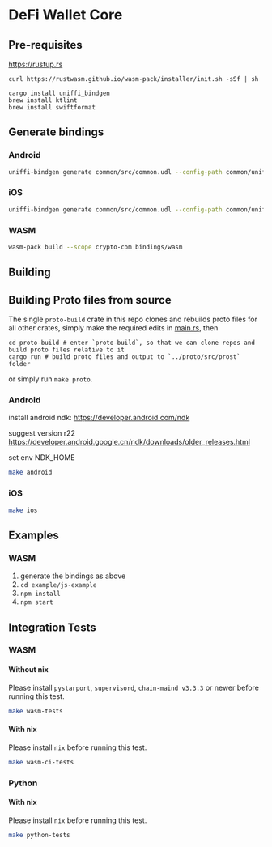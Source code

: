 # DeFi Wallet Core

## Pre-requisites

https://rustup.rs

```
curl https://rustwasm.github.io/wasm-pack/installer/init.sh -sSf | sh

cargo install uniffi_bindgen
brew install ktlint
brew install swiftformat
```

## Generate bindings

### Android
```bash
uniffi-bindgen generate common/src/common.udl --config-path common/uniffi.toml --language kotlin --out-dir bindings/android
```

### iOS
```bash
uniffi-bindgen generate common/src/common.udl --config-path common/uniffi.toml --language swift --out-dir bindings/ios
```

### WASM
```bash
wasm-pack build --scope crypto-com bindings/wasm
```

## Building

## Building Proto files from source

The single `proto-build` crate in this repo clones and rebuilds proto files for
all other crates, simply make the required edits in [main.rs](proto-build/main.rs), then

    cd proto-build # enter `proto-build`, so that we can clone repos and build proto files relative to it
    cargo run # build proto files and output to `../proto/src/prost` folder

or simply run `make proto`.

### Android
install android ndk: https://developer.android.com/ndk

suggest version r22 https://developer.android.google.cn/ndk/downloads/older_releases.html

set env NDK_HOME

```bash
make android
```

### iOS
```bash
make ios
```


## Examples

### WASM
1. generate the bindings as above
2. `cd example/js-example`
3. `npm install`
4. `npm start`

## Integration Tests
### WASM
#### Without nix
Please install `pystarport`, `supervisord`, `chain-maind v3.3.3` or newer before running this test.

``` bash
make wasm-tests
```
#### With nix
Please install `nix` before running this test.

``` bash
make wasm-ci-tests
```

### Python
#### With nix
Please install `nix` before running this test.

``` bash
make python-tests
```
